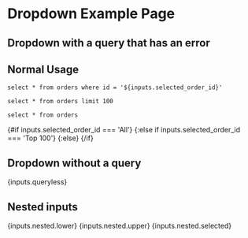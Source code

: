 # Dropdown Example Page

## Dropdown with a query that has an error


<Dropdown title="Dropdown with an Error" value="order_id" data="named_reviews" where="nps_score > 7 and their name is Bob" name="broken_dropdown">
    <DropdownOption value="All" />
    <DropdownOption value="Top 100" />
</Dropdown>

## Normal Usage

```full_selected_order
select * from orders where id = '${inputs.selected_order_id}'
```

```top_100_orders
select * from orders limit 100
```

```orders
select * from orders
```

<BigValue data={inputs} value=selected_order_id />

{#if inputs.selected_order_id === 'All'}
    <DataTable data={orders} />
{:else if inputs.selected_order_id === 'Top 100'}
    <DataTable data={top_100_orders} />
{:else}
    <DataTable data={full_selected_order} />
{/if}

<Dropdown title="Selected Order ID" label="first_name || ' ' || last_name" value="order_id" data="named_reviews" where="nps_score > 7" order="first_name" name="selected_order_id">
    <DropdownOption value="All" />
    <DropdownOption value="Top 100" />
</Dropdown>

## Dropdown without a query

<Dropdown title=Queryless name=queryless>
	<DropdownOption value="Option number one" />
	<DropdownOption value="Option number two" />
	<DropdownOption valueLabel="Option number three" value="I'm different!" />
</Dropdown>

{inputs.queryless}

## Nested inputs

<CustomInput name="nested" />

{inputs.nested.lower} {inputs.nested.upper} {inputs.nested.selected}
